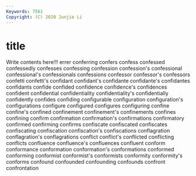 ```yaml
---
Keywords: 7561
Copyright: (C) 2020 Junjie Li
---
```


# title

Write contents here!!!
errer 
conferring 
confers
confess 
confessed 
confessedly 
confesses 
confessing 
confession 
confession's 
confessional 
confessional's 
confessionals
confessions 
confessor 
confessor's 
confessors 
confetti 
confetti's 
confidant 
confidant's 
confidante 
confidante's
confidantes 
confidants 
confide 
confided 
confidence 
confidence's 
confidences 
confident 
confidential 
confidentiality
confidentiality's 
confidentially 
confidently 
confides 
confiding 
configurable 
configuration 
configuration's 
configurations 
configure
configured 
configures 
configuring 
confine 
confine's 
confined 
confinement 
confinement's 
confinements 
confines
confining 
confirm 
confirmation 
confirmation's 
confirmations 
confirmatory 
confirmed 
confirming 
confirms 
confiscate
confiscated 
confiscates 
confiscating 
confiscation 
confiscation's 
confiscations 
conflagration 
conflagration's 
conflagrations 
conflict
conflict's 
conflicted 
conflicting 
conflicts 
confluence 
confluence's 
confluences 
confluent 
conform 
conformance
conformation 
conformation's 
conformations 
conformed 
conforming 
conformist 
conformist's 
conformists 
conformity 
conformity's
conforms 
confound 
confounded 
confounding 
confounds 
confront 
confrontation 
